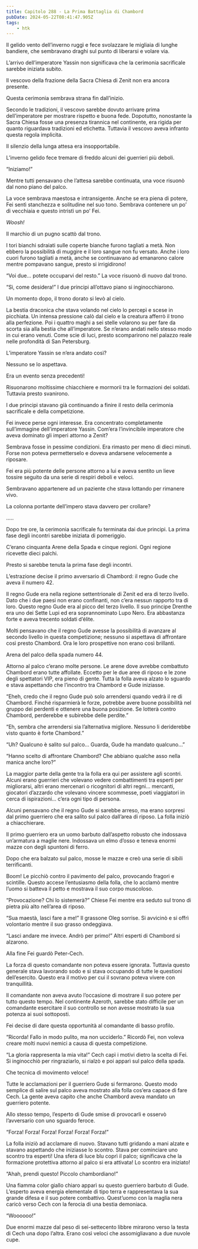 ```yaml
---
title: Capitolo 288 - La Prima Battaglia di Chambord
pubDate: 2024-05-22T08:41:47.905Z
tags:
    - htk
---
```


Il gelido vento dell’inverno ruggì e fece svolazzare le migliaia di lunghe bandiere, che sembravano draghi sul punto di liberarsi e volare via.

L’arrivo dell’imperatore Yassin non significava che la cerimonia sacrificale sarebbe iniziata subito.

Il vescovo della frazione della Sacra Chiesa di Zenit non era ancora presente.

Questa cerimonia sembrava strana fin dall’inizio.

Secondo le tradizioni, il vescovo sarebbe dovuto arrivare prima dell’imperatore per mostrare rispetto e buona fede. Dopotutto, nonostante la Sacra Chiesa fosse una presenza tirannica nel continente, era rigida per quanto riguardava tradizioni ed etichetta. Tuttavia il vescovo aveva infranto questa regola implicita.

Il silenzio della lunga attesa era insopportabile.

L’inverno gelido fece tremare di freddo alcuni dei guerrieri più deboli.

“Iniziamo!”

Mentre tutti pensavano che l’attesa sarebbe continuata, una voce risuonò dal nono piano del palco.

La voce sembrava maestosa e intransigente. Anche se era piena di potere, Fei sentì stanchezza e solitudine nel suo tono. Sembrava contenere un po’ di vecchiaia e questo intristì un po’ Fei.

<em>Woosh!</em>

Il marchio di un pugno scattò dal trono.

I tori bianchi sdraiati sulle coperte bianche furono tagliati a metà. Non ebbero la possibilità di muggire e il loro sangue non fu versato. Anche i loro cuori furono tagliati a metà, anche se continuavano ad emanarono calore mentre pompavano sangue, presto si irrigidirono!

“Voi due… potete occuparvi del resto.” La voce risuonò di nuovo dal trono.

“Sì, come desidera!” I due principi all’ottavo piano si inginocchiarono.

Un momento dopo, il trono dorato si levò al cielo.

La bestia draconica che stava volando nel cielo lo percepì e scese in picchiata. Un intensa pressione calò dal cielo e la creatura afferrò il trono alla perfezione. Poi i quattro maghi a sei stelle volarono su per fare da scorta sia alla bestia che all’imperatore. Se n’erano andati nello stesso modo in cui erano venuti. Come scie di luci, presto scomparirono nel palazzo reale nelle profondità di San Petersburg.

L’imperatore Yassin se n’era andato così?

Nessuno se lo aspettava.

Era un evento senza precedenti!

Risuonarono moltissime chiacchiere e mormorii tra le formazioni dei soldati. Tuttavia presto svanirono.

I due principi stavano già continuando a finire il resto della cerimonia sacrificale e della competizione.

Fei invece perse ogni interesse. Era concentrato completamente sull’immagine dell’imperatore Yassin. Com’era l’invincibile imperatore che aveva dominato gli imperi attorno a Zenit?

Sembrava fosse in pessime condizioni. Era rimasto per meno di dieci minuti. Forse non poteva permetterselo e doveva andarsene velocemente a riposare.

Fei era più potente delle persone attorno a lui e aveva sentito un lieve tossire seguito da una serie di respiri deboli e veloci.

Sembravano appartenere ad un paziente che stava lottando per rimanere vivo.

La colonna portante dell’impero stava davvero per crollare?

…..

Dopo tre ore, la cerimonia sacrificale fu terminata dai due principi. La prima fase degli incontri sarebbe iniziata di pomeriggio.

C’erano cinquanta Arene della Spada e cinque regioni. Ogni regione ricevette dieci palchi.

Presto si sarebbe tenuta la prima fase degli incontri.

L’estrazione decise il primo avversario di Chambord: il regno Gude che aveva il numero 42.

Il regno Gude era nella regione settentrionale di Zenit ed era di terzo livello. Dato che i due paesi non erano confinanti, non c’era nessun rapporto tra di loro. Questo regno Gude era al picco del terzo livello. Il suo principe Drenthe era uno dei Sette Lupi ed era soprannominato Lupo Nero. Era abbastanza forte e aveva trecento soldati d’élite.

Molti pensavano che il regno Gude avesse la possibilità di avanzare al secondo livello in questa competizione; nessuno si aspettava di affrontare così presto Chambord. Ora le loro prospettive non erano così brillanti.

Arena del palco della spada numero 44.

Attorno al palco c’erano molte persone. Le arene dove avrebbe combattuto Chambord erano tutte affollate. Eccetto per le due aree di riposo e le zone degli spettatori VIP, era pieno di gente. Tutta la folla aveva alzato lo sguardo e stava aspettando che l’incontro tra Chambord e Gude iniziasse.

“Eheh, credo che il regno Gude può solo arrendersi quando vedrà il re di Chambord. Finché risparmierà le forze, potrebbe avere buone possibilità nel gruppo dei perdenti e ottenere una buona posizione. Se lotterà contro Chambord, perderebbe e subirebbe delle perdite.”

“Eh, sembra che arrendersi sia l’alternativa migliore. Nessuno li deriderebbe visto quanto è forte Chambord.”

“Uh? Qualcuno è salito sul palco… Guarda, Gude ha mandato qualcuno…”

“Hanno scelto di affrontare Chambord? Che abbiano qualche asso nella manica anche loro?”

La maggior parte della gente tra la folla era qui per assistere agli scontri. Alcuni erano guerrieri che volevano vedere combattimenti tra esperti per migliorarsi, altri erano mercenari o ricognitori di altri regni… mercanti, giocatori d’azzardo che volevano vincere scommesse, poeti viaggiatori in cerca di ispirazioni… c’era ogni tipo di persona.

Alcuni pensavano che il regno Gude si sarebbe arreso, ma erano sorpresi dal primo guerriero che era salito sul palco dall’area di riposo. La folla iniziò a chiacchierare.

Il primo guerriero era un uomo barbuto dall’aspetto robusto che indossava un’armatura a maglie nere. Indossava un elmo d’osso e teneva enormi mazze con degli spuntoni di ferro.

Dopo che era balzato sul palco, mosse le mazze e creò una serie di sibili terrificanti.

Boom! Le picchiò contro il pavimento del palco, provocando fragori e scintille. Questo accese l’entusiasmo della folla, che lo acclamò mentre l’uomo si batteva il petto e mostrava il suo corpo muscoloso.

“Provocazione? Chi lo sistemerà?” Chiese Fei mentre era seduto sul trono di pietra più alto nell’area di riposo.

“Sua maestà, lasci fare a me!” Il grassone Oleg sorrise. Si avvicinò e si offrì volontario mentre il suo grasso ondeggiava.

“Lasci andare me invece. Andrò per primo!” Altri esperti di Chambord si alzarono.

Alla fine Fei guardò Peter-Cech.

La forza di questo comandante non poteva essere ignorata. Tuttavia questo generale stava lavorando sodo e si stava occupando di tutte le questioni dell’esercito. Questo era il motivo per cui il sovrano poteva vivere con tranquillità.

Il comandante non aveva avuto l’occasione di mostrare il suo potere per tutto questo tempo. Nel continente Azeroth, sarebbe stato difficile per un comandante esercitare il suo controllo se non avesse mostrato la sua potenza ai suoi sottoposti.

Fei decise di dare questa opportunità al comandante di basso profilo.

“Ricorda! Fallo in modo pulito, ma non ucciderlo.” Ricordò Fei, non voleva creare molti nuovi nemici a causa di questa competizione.

“La gloria rappresenta la mia vita!” Cech capì i motivi dietro la scelta di Fei. Si inginocchiò per ringraziarlo, si rialzò e poi apparì sul palco della spada.

Che tecnica di movimento veloce!

Tutte le acclamazioni per il guerriero Gude si fermarono. Questo modo semplice di salire sul palco aveva mostrato alla folla cos’era capace di fare Cech. La gente aveva capito che anche Chambord aveva mandato un guerriero potente.

Allo stesso tempo, l’esperto di Gude smise di provocarli e osservò l’avversario con uno sguardo feroce.

“Forza! Forza! Forza! Forza! Forza! Forza!”

La folla iniziò ad acclamare di nuovo. Stavano tutti gridando a mani alzate e stavano aspettando che iniziasse lo scontro. Stava per cominciare uno scontro tra esperti! Una sfera di luce blu coprì il palco; significava che la formazione protettiva attorno al palco si era attivata! Lo scontro era iniziato!

“Ahah, prendi questo! Piccolo chambordiano!”

Una fiamma color giallo chiaro apparì su questo guerriero barbuto di Gude. L’esperto aveva energia elementale di tipo terra e rappresentava la sua grande difesa e il suo potere combattivo. Quest’uomo con la maglia nera caricò verso Cech con la ferocia di una bestia demoniaca.

“Woooooo!”

Due enormi mazze dal peso di sei-settecento libbre mirarono verso la testa di Cech una dopo l’altra. Erano così veloci che assomigliavano a due nuvole cupe.





